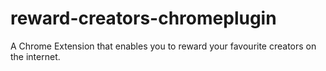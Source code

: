 # reward-creators-chromeplugin
A Chrome Extension that enables you to reward your favourite creators on the internet.
